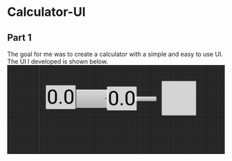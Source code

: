 # Calculator-UI

## Part 1
The goal for me was to create a calculator with a simple and easy to use UI. The UI I developed is shown below.
![calc](https://github.com/jawadefaj/Cruzway-UI/blob/Prateek-Calc/Screenshot%20(1).png)
